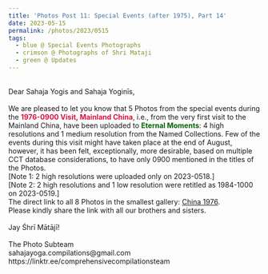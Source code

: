 ```yaml
---
title: 'Photos Post 11: Special Events (after 1975), Part 14'
date: 2023-05-15
permalink: /photos/2023/0515
tags:
  - blue @ Special Events Photographs
  - crimson @ Photographs of Shri Mataji
  - green @ Updates
---
```


<p>
<br>
Dear Sahaja Yogis and Sahaja Yoginīs,<br>
<br>
We are pleased to let you know that 5 Photos from the special events during the <font color="Crimson"><b>1976-0900 Visit, Mainland China</b></font>, i.e., from the very first visit to the Mainland China, have been uploaded to <font color="DarkGreen"><b>Eternal Moments</b></font>: 4 high resolutions and 1 medium resolution from the Named Collections. Few of the events during this visit might have taken place at the end of August, however, it has been felt, exceptionally, more desirable, based on multiple CCT database considerations, to have only 0900 mentioned in the titles of the Photos.<br>
[Note 1: 2 high resolutions were uploaded only on 2023-0518.]<br>
[Note 2: 2 high resolutions and 1 low resolution were retitled as 1984-1000 on 2023-0519.]<br>
The direct link to all 8 Photos in the smallest gallery: <a href="https://eternalmoments.smugmug.com/Countries/China/1976/"> China 1976</a>.<br>
Please kindly share the link with all our brothers and sisters.<br>
<br>
Jay Śhrī Mātājī!<br>
<br>
The Photo Subteam<br>
sahajayoga.compilations@gmail.com<br>
https://linktr.ee/comprehensivecompilationsteam<br>
</p>